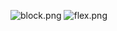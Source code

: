 ![block.png](https://upload-images.jianshu.io/upload_images/12920178-580138e037e80a2b.png?imageMogr2/auto-orient/strip%7CimageView2/2/w/1240)
![flex.png](https://upload-images.jianshu.io/upload_images/12920178-2879866b66e7853e.png?imageMogr2/auto-orient/strip%7CimageView2/2/w/1240)

